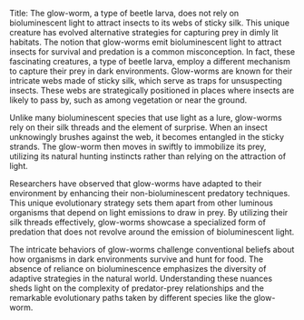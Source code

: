 Title: The glow-worm, a type of beetle larva, does not rely on bioluminescent light to attract insects to its webs of sticky silk. This unique creature has evolved alternative strategies for capturing prey in dimly lit habitats.
The notion that glow-worms emit bioluminescent light to attract insects for survival and predation is a common misconception. In fact, these fascinating creatures, a type of beetle larva, employ a different mechanism to capture their prey in dark environments. Glow-worms are known for their intricate webs made of sticky silk, which serve as traps for unsuspecting insects. These webs are strategically positioned in places where insects are likely to pass by, such as among vegetation or near the ground.

Unlike many bioluminescent species that use light as a lure, glow-worms rely on their silk threads and the element of surprise. When an insect unknowingly brushes against the web, it becomes entangled in the sticky strands. The glow-worm then moves in swiftly to immobilize its prey, utilizing its natural hunting instincts rather than relying on the attraction of light.

Researchers have observed that glow-worms have adapted to their environment by enhancing their non-bioluminescent predatory techniques. This unique evolutionary strategy sets them apart from other luminous organisms that depend on light emissions to draw in prey. By utilizing their silk threads effectively, glow-worms showcase a specialized form of predation that does not revolve around the emission of bioluminescent light.

The intricate behaviors of glow-worms challenge conventional beliefs about how organisms in dark environments survive and hunt for food. The absence of reliance on bioluminescence emphasizes the diversity of adaptive strategies in the natural world. Understanding these nuances sheds light on the complexity of predator-prey relationships and the remarkable evolutionary paths taken by different species like the glow-worm.